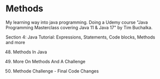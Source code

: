 # Methods
My learning way into java programming. Doing a Udemy course "Java Programming Masterclass covering Java 11 & Java 17" by Tim Buchalka.

Section 4: Java Tutorial: Expressions, Statements, Code blocks, Methods and more

48. Methods In Java

49. More On Methods And A Challenge

50. Methode Challenge - Final Code Changes
